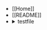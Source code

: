 <ul>
<li>[[Home]]</li>
<li>[[README]]</li>

<li><details><summary>testfile</summary>
<div>
    <ul>
    <li> [[test]] </li>
    <li>
    <details>
        <summary>test2</summary>
            <div>
            <ul><li>
                [[test2]]
            </li></ul>
            </div>
            </details>
    </li>
    </ul>
</div>

</details>
</li>
